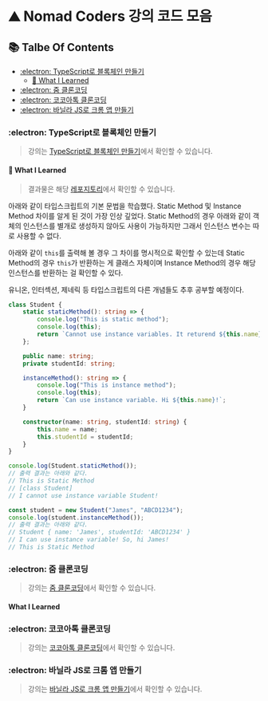 # :mountain: Nomad Coders 강의 코드 모음

## :books: Talbe Of Contents

- [:electron: TypeScript로 블록체인 만들기](#electron-typescript로-블록체인-만들기)
  - [:rocket: What I Learned](#rocket-what-i-learned)
- [:electron: 줌 클론코딩](#electron-줌-클론코딩)
- [:electron: 코코아톡 클론코딩](#electron-코코아톡-클론코딩)
- [:electron: 바닐라 JS로 크롬 앱 만들기](#electron-바닐라-js로-크롬-앱-만들기)

### :electron: TypeScript로 블록체인 만들기

> 강의는 [TypeScript로 블록체인 만들기](https://nomadcoders.co/typescript-for-beginners)에서 확인할 수 있습니다.

#### :rocket: What I Learned

> 결과물은 해당 [레포지토리](https://github.com/0417taehyun/NomadCoders/tree/main/TypeScript%EB%A1%9C%20%EB%B8%94%EB%A1%9D%EC%B2%B4%EC%9D%B8%20%EB%A7%8C%EB%93%A4%EA%B8%B0)에서 확인할 수 있습니다.

아래와 같이 타입스크립트의 기본 문법을 학습했다. Static Method 및 Instance Method 차이를 알게 된 것이 가장 인상 깊었다. Static Method의 경우 아래와 같이 객체의 인스턴스를 별개로 생성하지 않아도 사용이 가능하지만 그래서 인스턴스 변수는 따로 사용할 수 없다.

아래와 같이 `this`를 출력해 볼 경우 그 차이를 명시적으로 확인할 수 있는데 Static Method의 경우 `this`가 반환하는 게 클래스 자체이며 Instance Method의 경우 해당 인스턴스를 반환하는 걸 확인할 수 있다.

유니온, 인터섹션, 제네릭 등 타입스크립트의 다른 개념들도 추후 공부할 예정이다.

```typescript
class Student {
    static staticMethod(): string => {
        console.log("This is static method");
        console.log(this);
        return `Cannot use instance variables. It returend ${this.name}.`;
    };

    public name: string;
    private studentId: string;

    instanceMethod(): string => {
        console.log("This is instance method");
        console.log(this);
        return `Can use instance variable. Hi ${this.name}!`;
    }

    constructor(name: string, studentId: string) {
        this.name = name;
        this.studentId = studentId;
    }
}

console.log(Student.staticMethod());
// 출력 결과는 아래와 같다.
// This is Static Method
// [class Student]
// I cannot use instance variable Student!

const student = new Student("James", "ABCD1234");
console.log(student.instanceMethod());
// 출력 결과는 아래와 같다.
// Student { name: 'James', studentId: 'ABCD1234' }
// I can use instance variable! So, hi James!
// This is Static Method
```

### :electron: 줌 클론코딩

> 강의는 [줌 클론코딩](https://nomadcoders.co/noom)에서 확인할 수 있습니다.

#### What I Learned

### :electron: 코코아톡 클론코딩

> 강의는 [코코아톡 클론코딩](https://nomadcoders.co/kokoa-clone)에서 확인할 수 있습니다.

### :electron: 바닐라 JS로 크롬 앱 만들기

> 강의는 [바닐라 JS로 크롬 앱 만들기](https://nomadcoders.co/javascript-for-beginners)에서 확인할 수 있습니다.
